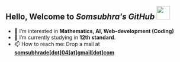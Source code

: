 <h2>Hello, Welcome to <b><i>Somsubhra's GitHub</i></b> <img src='https://emoji.gg/assets/emoji/wavegif_1860.gif' height='36'></img></h2>

- 👀 I’m interested in <b>Mathematics, AI, Web-development (Coding)</b>
- 🌱 I’m currently studying in <b>12th standard</b>.
- 📫 How to reach me: Drop a mail at <b><a href='mailto:somsubhrade.04@gmail.com'>somsubhrade[dot]04[at]gmail[dot]com</a></b>

<!---
somsubhra04/somsubhra04 is a ✨ special ✨ repository because its `README.md` (this file) appears on your GitHub profile.
You can click the Preview link to take a look at your changes.
---><!--![hello](https://user-images.githubusercontent.com/82537035/123259412-0ed68700-d512-11eb-97d4-d0497c495285.gif)-->

